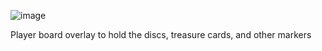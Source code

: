 ![image](https://user-images.githubusercontent.com/47122788/123538951-8c043500-d77a-11eb-8d95-461375d9e1d0.png)

Player board overlay to hold the discs, treasure cards, and other markers

